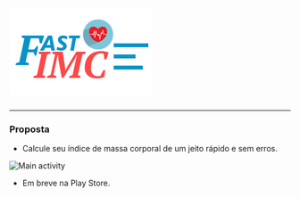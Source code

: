 # ![Main activity](https://github.com/brunoeris/fast-imc/raw/master/app/src/main/res/drawable/fastimc.png)
---
### Proposta
* Calcule seu índice de massa corporal de um jeito rápido e sem erros.

![Main activity](http://i.imgur.com/zT5mUwj.png "Main activity")

* Em breve na Play Store.
